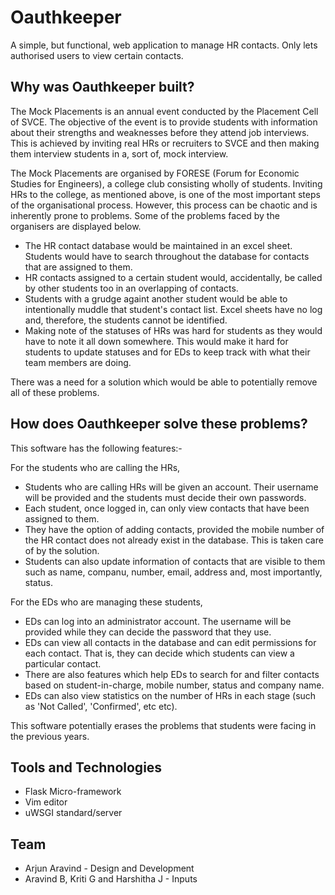 # Oauthkeeper
A simple, but functional, web application to manage HR contacts. Only lets authorised users to view certain contacts.

## Why was Oauthkeeper built?

The Mock Placements is an annual event conducted by the Placement Cell of SVCE. The objective of the event is to provide students with information about their strengths and weaknesses before they attend job interviews. This is achieved by inviting real HRs or recruiters to SVCE and then making them interview students in a, sort of, mock interview.

The Mock Placements are organised by FORESE (Forum for Economic Studies for Engineers), a college club consisting wholly of students. Inviting HRs to the college, as mentioned above, is one of the most important steps of the organisational process. However, this process can be chaotic and is inherently prone to problems. Some of the problems faced by the organisers are displayed below.

* The HR contact database would be maintained in an excel sheet. Students would have to search throughout the database for contacts that are assigned to them.
* HR contacts assigned to a certain student would, accidentally, be called by other students too in an overlapping of contacts.
* Students with a grudge againt another student would be able to intentionally muddle that student's contact list. Excel sheets have no log and, therefore, the students cannot be identified.
* Making note of the statuses of HRs was hard for students as they would have to note it all down somewhere. This would make it hard for students to update statuses and for EDs to keep track with what their team members are doing.

There was a need for a solution which would be able to potentially remove all of these problems.

## How does Oauthkeeper solve these problems?

This software has the following features:-

For the students who are calling the HRs,

* Students who are calling HRs will be given an account. Their username will be provided and the students must decide their own passwords.
* Each student, once logged in, can only view contacts that have been assigned to them.
* They have the option of adding contacts, provided the mobile number of the HR contact does not already exist in the database. This is taken care of by the solution.
* Students can also update information of contacts that are visible to them such as name, companu, number, email, address and, most importantly, status.

For the EDs who are managing these students,

* EDs can log into an administrator account. The username will be provided while they can decide the password that they use.
* EDs can view all contacts in the database and can edit permissions for each contact. That is, they can decide which students can view a particular contact.
* There are also features which help EDs to search for and filter contacts based on student-in-charge, mobile number, status and company name.
* EDs can also view statistics on the number of HRs in each stage (such as 'Not Called', 'Confirmed', etc etc).

This software potentially erases the problems that students were facing in the previous years.

## Tools and Technologies

* Flask Micro-framework
* Vim editor
* uWSGI standard/server

## Team

* Arjun Aravind - Design and Development
* Aravind B, Kriti G and Harshitha J - Inputs
